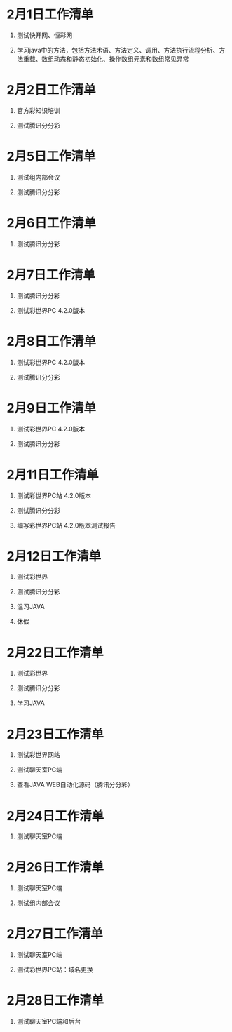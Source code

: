 # 2月1日工作清单

1. 测试快开网、恒彩网

2. 学习java中的方法，包括方法术语、方法定义、调用、方法执行流程分析、方法重载、数组动态和静态初始化、操作数组元素和数组常见异常

# 2月2日工作清单

1. 官方彩知识培训

2. 测试腾讯分分彩

# 2月5日工作清单

1. 测试组内部会议

2. 测试腾讯分分彩

# 2月6日工作清单

1. 测试腾讯分分彩

# 2月7日工作清单

1. 测试腾讯分分彩

2. 测试彩世界PC 4.2.0版本

# 2月8日工作清单

1. 测试彩世界PC 4.2.0版本

2. 测试腾讯分分彩

# 2月9日工作清单

1. 测试彩世界PC 4.2.0版本

2. 测试腾讯分分彩

# 2月11日工作清单

1. 测试彩世界PC站 4.2.0版本

2. 测试腾讯分分彩

3. 编写彩世界PC站 4.2.0版本测试报告

# 2月12日工作清单

1. 测试彩世界

2. 测试腾讯分分彩

3. 温习JAVA

4. 休假

# 2月22日工作清单

1. 测试彩世界

2. 测试腾讯分分彩

3. 学习JAVA

# 2月23日工作清单

1. 测试彩世界网站

2. 测试聊天室PC端

3. 查看JAVA WEB自动化源码（腾讯分分彩）

# 2月24日工作清单

1. 测试聊天室PC端

# 2月26日工作清单

1. 测试聊天室PC端

2. 测试组内部会议

# 2月27日工作清单

1. 测试聊天室PC端

2. 测试彩世界PC站：域名更换

# 2月28日工作清单

1. 测试聊天室PC端和后台


